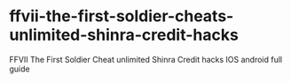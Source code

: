 # ffvii-the-first-soldier-cheats-unlimited-shinra-credit-hacks
FFVII The First Soldier Cheat unlimited Shinra Credit hacks IOS android full guide
